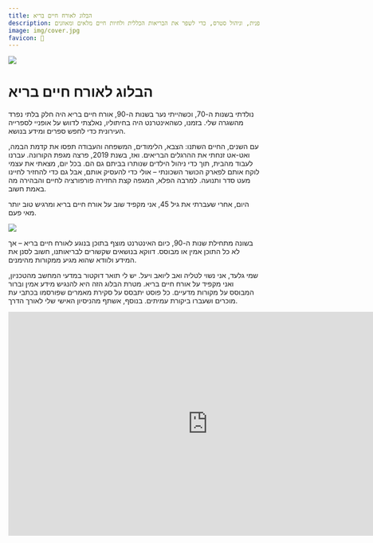 ```yaml
---
title: הבלוג לאורח חיים בריא
description: בלוג לאורח חיים בריא מציע מדריכים וטיפים לחיים בריאים, כולל תזונה מאוזנת, פעילות גופנית, וניהול סטרס, כדי לשפר את הבריאות הכללית ולחיות חיים מלאים ומאוזנים.
image: img/cover.jpg
favicon: 🧘
---
```


![](img/cover.jpg)
# הבלוג לאורח חיים בריא

נולדתי בשנות ה-70, וכשהייתי נער בשנות ה-90, אורח חיים בריא היה חלק בלתי נפרד מהשגרה שלי. בזמנו, כשהאינטרנט היה בחיתוליו, נאלצתי לדווש על אופניי לספרייה העירונית כדי לחפש ספרים ומידע בנושא.

עם השנים, החיים השתנו: הצבא, הלימודים, המשפחה והעבודה תפסו את קדמת הבמה, ואט-אט זנחתי את ההרגלים הבריאים. ואז, בשנת 2019, פרצה מגפת הקורונה. עברנו לעבוד מהבית, תוך כדי ניהול הילדים שנותרו בביתם גם הם. בכל יום, מצאתי את עצמי לוקח אותם לפארק הכושר השכונתי – אולי כדי להעסיק אותם, אבל גם כדי להחזיר לחיינו מעט סדר ותנועה. למרבה הפלא, המגפה קצת החזירה פורפורציה לחיים והבהירה מה באמת חשוב.

היום, אחרי שעברתי את גיל 45, אני מקפיד שוב על אורח חיים בריא ומרגיש טוב יותר מאי פעם.

![](img/me.jpg)

בשונה מתחילת שנות ה-90, כיום האינטרנט מוצף בתוכן בנוגע לאורח חיים בריא – אך לא כל התוכן אמין או מבוסס. דווקא בנושאים שקשורים לבריאותנו, חשוב לסנן את המידע ולוודא שהוא מגיע ממקורות מהימנים.

שמי גלעד, אני נשוי לטליה ואב ליואב ויעל. יש לי תואר דוקטור במדעי המחשב מהטכניון, ואני מקפיד על אורח חיים בריא. מטרת הבלוג הזה היא להנגיש מידע אמין וברור המבוסס על מקורות מדעיים. כל פוסט יתבסס על סקירת מאמרים שפורסמו בכתבי עת מוכרים ושעברו ביקורת עמיתים. בנוסף, אשתף מהניסיון האישי שלי לאורך הדרך.

<iframe 
width=800
height=450
src="https://www.youtube.com/embed/zHD6OVPnfwc?si=4c2avGoDvLbfQe91" 
title="YouTube video player" 
frameborder="0" 
allow="accelerometer; autoplay; clipboard-write; encrypted-media; gyroscope; picture-in-picture; web-share" 
referrerpolicy="strict-origin-when-cross-origin" 
allowfullscreen></iframe>
